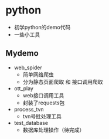 # python

* 初学python的demo代码
* 一些小工具

## Mydemo
* web_spider
  * 简单网络爬虫
  * 分为静态页面爬取 和 接口调用爬取
* ott_play
  * web接口调用工具
  * 封装了requests包
* process_tvn
  * tvn号批处理工具
* test_database
  * 数据库处理操作（待完成）
  
  
 
